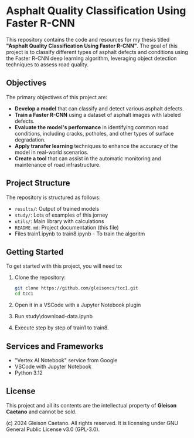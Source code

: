 # Asphalt Quality Classification Using Faster R-CNN

This repository contains the code and resources for my thesis titled **"Asphalt Quality Classification Using Faster R-CNN"**. The goal of this project is to classify different types of asphalt defects and conditions using the Faster R-CNN deep learning algorithm, leveraging object detection techniques to assess road quality.

## Objectives

The primary objectives of this project are:

- **Develop a model** that can classify and detect various asphalt defects.
- **Train a Faster R-CNN** using a dataset of asphalt images with labeled defects.
- **Evaluate the model's performance** in identifying common road conditions, including cracks, potholes, and other types of surface degradation.
- **Apply transfer learning** techniques to enhance the accuracy of the model in real-world scenarios.
- **Create a tool** that can assist in the automatic monitoring and maintenance of road infrastructure.

## Project Structure

The repository is structured as follows:

- `results/`: Output of trained models
- `study/`: Lots of examples of this jorney
- `utils/`: Main library with calculations
- `README.md`: Project documentation (this file)
- Files train1.ipynb to train8.ipynb - To train the algoritm

## Getting Started

To get started with this project, you will need to:

1. Clone the repository:

   ```bash
   git clone https://github.com/gleisoncs/tcc1.git
   cd tcc1

2. Open it in a VSCode with a Jupyter Notebook plugin

3. Run study\download-data.ipynb

4. Execute step by step of train1 to train8.

## Services and Frameworks

- "Vertex AI Notebook" service from Google
- VSCode with Jupyter Notebook
- Python 3.12

## License

This project and all its contents are the intellectual property of **Gleison Caetano** and cannot be sold.

(c) 2024 Gleison Caetano. All rights reserved. It is licensing under GNU General Public License v3.0 (GPL-3.0).


